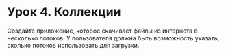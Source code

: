 # Урок 4. Коллекции
Создайте приложение, которое скачивает файлы из интернета в несколько потоков.
У пользователя должна быть возможность указать, сколько потоков использовать для загрузки.
